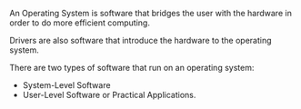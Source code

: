 
An Operating System is software that bridges the user with the hardware in order to do more efficient computing.

Drivers are also software that introduce the hardware to the operating system. 

There are two types of software that run on an operating system:
* System-Level Software
* User-Level Software or Practical Applications.



